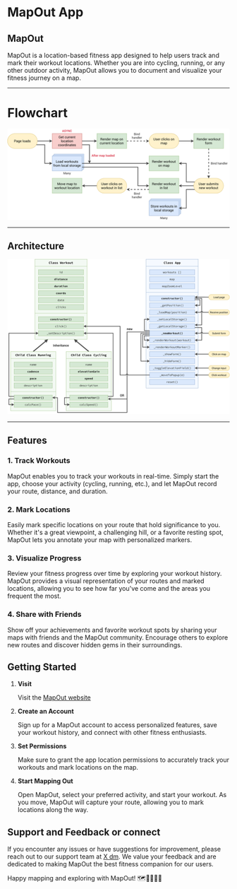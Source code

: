 # MapOut App

## MapOut

MapOut is a location-based fitness app designed to help users track and mark their workout locations. Whether you are into cycling, running, or any other outdoor activity, MapOut allows you to document and visualize your fitness journey on a map.

---

# Flowchart

![flowchart](Mapout-flowchart.png)

---

## Architecture

![architecture](image.png)

---

## Features

### 1. Track Workouts

MapOut enables you to track your workouts in real-time. Simply start the app, choose your activity (cycling, running, etc.), and let MapOut record your route, distance, and duration.

### 2. Mark Locations

Easily mark specific locations on your route that hold significance to you. Whether it's a great viewpoint, a challenging hill, or a favorite resting spot, MapOut lets you annotate your map with personalized markers.

### 3. Visualize Progress

Review your fitness progress over time by exploring your workout history. MapOut provides a visual representation of your routes and marked locations, allowing you to see how far you've come and the areas you frequent the most.

### 4. Share with Friends

Show off your achievements and favorite workout spots by sharing your maps with friends and the MapOut community. Encourage others to explore new routes and discover hidden gems in their surroundings.

## Getting Started

1. **Visit**

   Visit the [MapOut website](https://profound-cuchufli-398ba1.netlify.app/)

2. **Create an Account**

   Sign up for a MapOut account to access personalized features, save your workout history, and connect with other fitness enthusiasts.

3. **Set Permissions**

   Make sure to grant the app location permissions to accurately track your workouts and mark locations on the map.

4. **Start Mapping Out**

   Open MapOut, select your preferred activity, and start your workout. As you move, MapOut will capture your route, allowing you to mark locations along the way.

## Support and Feedback or connect

If you encounter any issues or have suggestions for improvement, please reach out to our support team at [X dm](https://twitter.com/roxonbluebirb). We value your feedback and are dedicated to making MapOut the best fitness companion for our users.

Happy mapping and exploring with MapOut! 🗺️🏃‍♂️🚴‍♀️
